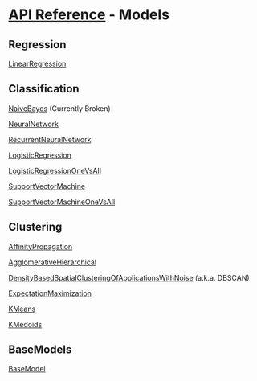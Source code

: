 # [API Reference](../API.md) - Models

## Regression

[LinearRegression](Models/LinearRegression.md)

## Classification

[NaiveBayes](Models/NaiveBayes.md) (Currently Broken)

[NeuralNetwork](Models/NeuralNetwork.md)

[RecurrentNeuralNetwork](Models/RecurrentNeuralNetwork.md)

[LogisticRegression](Models/LogisticRegression.md)

[LogisticRegressionOneVsAll](Models/LogisticRegressionOneVsAll.md)

[SupportVectorMachine](Models/SupportVectorMachine.md)

[SupportVectorMachineOneVsAll](Models/SupportVectorMachineOneVsAll.md)

## Clustering

[AffinityPropagation](Models/AffinityPropagation.md)

[AgglomerativeHierarchical](Models/AgglomerativeHierarchical.md)

[DensityBasedSpatialClusteringOfApplicationsWithNoise](Models/DensityBasedSpatialClusteringOfApplicationsWithNoise.md) (a.k.a. DBSCAN)

[ExpectationMaximization](Models/ExpectationMaximization.md)

[KMeans](Models/KMeans.md)

[KMedoids](Models/KMedoids.md)

## BaseModels

[BaseModel](Models/BaseModel.md)


